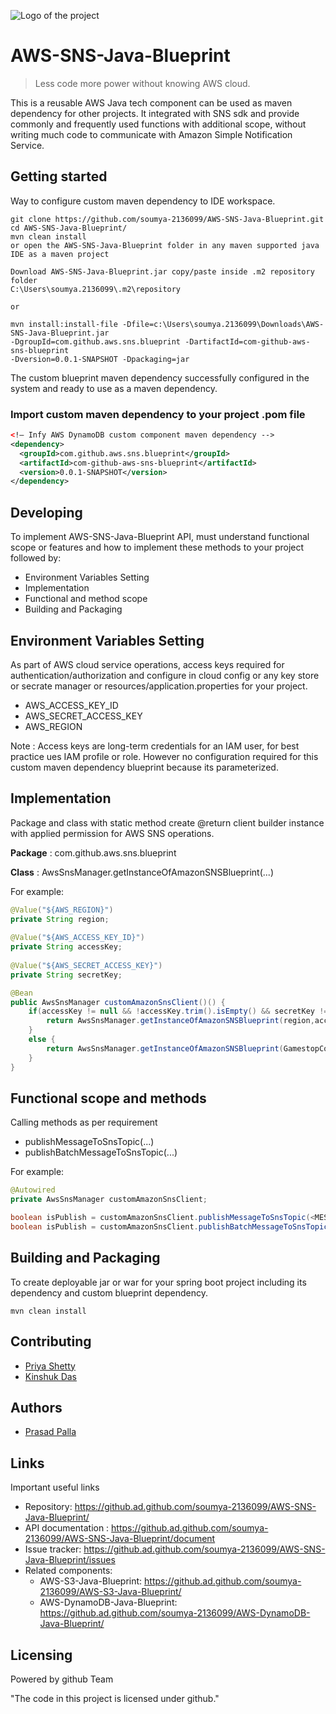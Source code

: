 ![Logo of the project](https://upload.wikimedia.org/wikipedia/commons/9/95/github_logo.svg)

# AWS-SNS-Java-Blueprint
> Less code more power without knowing AWS cloud.

This is a reusable AWS Java tech component can be used as maven dependency for other projects.
It integrated with SNS sdk and provide commonly and frequently used functions with additional scope,
without writing much code to communicate with Amazon Simple Notification Service.

## Getting started

Way to configure custom maven dependency to IDE workspace.

```shell
git clone https://github.com/soumya-2136099/AWS-SNS-Java-Blueprint.git
cd AWS-SNS-Java-Blueprint/
mvn clean install
or open the AWS-SNS-Java-Blueprint folder in any maven supported java IDE as a maven project
```

```shell
Download AWS-SNS-Java-Blueprint.jar copy/paste inside .m2 repository folder 
C:\Users\soumya.2136099\.m2\repository

or

mvn install:install-file -Dfile=c:\Users\soumya.2136099\Downloads\AWS-SNS-Java-Blueprint.jar 
-DgroupId=com.github.aws.sns.blueprint -DartifactId=com-github-aws-sns-blueprint 
-Dversion=0.0.1-SNAPSHOT -Dpackaging=jar
```

The custom blueprint maven dependency successfully configured in the system and ready to use as a maven dependency.

### Import custom maven dependency to your project .pom file
```xml
<!— Infy AWS DynamoDB custom component maven dependency -->
<dependency>
  <groupId>com.github.aws.sns.blueprint</groupId>
  <artifactId>com-github-aws-sns-blueprint</artifactId>
  <version>0.0.1-SNAPSHOT</version>
</dependency>
```

## Developing

To implement AWS-SNS-Java-Blueprint API, must understand functional scope or features 
and how to implement these methods to your project followed by:

* Environment Variables Setting
* Implementation
* Functional and method scope
* Building and Packaging

## Environment Variables Setting

As part of AWS cloud service operations, access keys required for authentication/authorization and configure in cloud config or any key store or secrate manager or resources/application.properties for your project.
* AWS_ACCESS_KEY_ID
* AWS_SECRET_ACCESS_KEY
* AWS_REGION

Note : Access keys are long-term credentials for an IAM user, for best practice ues IAM profile or role.
However no configuration required for this custom maven dependency blueprint because its parameterized.

## Implementation

Package and class with static method create @return client builder instance with applied permission for AWS SNS operations.

**Package** : com.github.aws.sns.blueprint

**Class** : AwsSnsManager.getInstanceOfAmazonSNSBlueprint(...)

For example:
```java
@Value("${AWS_REGION}")
private String region;
	
@Value("${AWS_ACCESS_KEY_ID}")
private String accessKey;
	
@Value("${AWS_SECRET_ACCESS_KEY}")
private String secretKey;
```
```java
@Bean
public AwsSnsManager customAmazonSnsClient()() {
	if(accessKey != null && !accessKey.trim().isEmpty() && secretKey != null && !secretKey.trim().isEmpty()) {
		return AwsSnsManager.getInstanceOfAmazonSNSBlueprint(region,accessKey, secretKey, GamestopConstants.TOPIC_ARN); //For Access Keys
	}
	else {
		return AwsSnsManager.getInstanceOfAmazonSNSBlueprint(GamestopConstants.TOPIC_ARN); //For IAM profile role
	}
}
```

## Functional scope and methods

Calling methods as per requirement
* publishMessageToSnsTopic(...)
* publishBatchMessageToSnsTopic(...)

For example:
```java
@Autowired
private AwsSnsManager customAmazonSnsClient;
```
```java
boolean isPublish = customAmazonSnsClient.publishMessageToSnsTopic(<MESSAGE>);
boolean isPublish = customAmazonSnsClient.publishBatchMessageToSnsTopic(<LIST_MESSAGE>);
```

## Building and Packaging

To create deployable jar or war for your spring boot project including its dependency and custom blueprint dependency.
```shell
mvn clean install
```

## Contributing
- [Priya Shetty](https:///priya-shetty)
- [Kinshuk Das](https://kinshuk-das)

## Authors
- [Prasad Palla](https://prasad-pall)

## Links

Important useful links

- Repository: https://github.ad.github.com/soumya-2136099/AWS-SNS-Java-Blueprint/
- API documentation : https://github.ad.github.com/soumya-2136099/AWS-SNS-Java-Blueprint/document
- Issue tracker: https://github.ad.github.com/soumya-2136099/AWS-SNS-Java-Blueprint/issues
- Related components:
  - AWS-S3-Java-Blueprint: https://github.ad.github.com/soumya-2136099/AWS-S3-Java-Blueprint/
  - AWS-DynamoDB-Java-Blueprint: https://github.ad.github.com/soumya-2136099/AWS-DynamoDB-Java-Blueprint/


## Licensing
Powered by github Team

"The code in this project is licensed under github."
